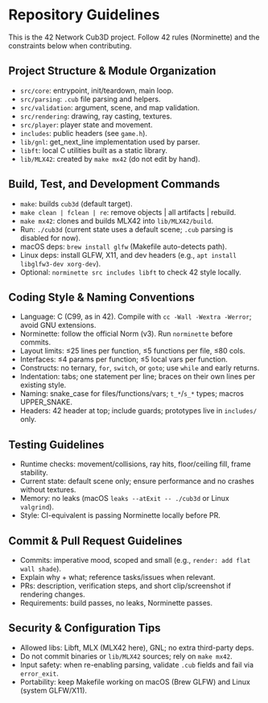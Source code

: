 # Repository Guidelines

This is the 42 Network Cub3D project. Follow 42 rules (Norminette) and the constraints below when contributing.

## Project Structure & Module Organization
- `src/core`: entrypoint, init/teardown, main loop.
- `src/parsing`: `.cub` file parsing and helpers.
- `src/validation`: argument, scene, and map validation.
- `src/rendering`: drawing, ray casting, textures.
- `src/player`: player state and movement.
- `includes`: public headers (see `game.h`).
- `lib/gnl`: get_next_line implementation used by parser.
- `libft`: local C utilities built as a static library.
- `lib/MLX42`: created by `make mx42` (do not edit by hand).

## Build, Test, and Development Commands
- `make`: builds `cub3d` (default target).
- `make clean | fclean | re`: remove objects | all artifacts | rebuild.
- `make mx42`: clones and builds MLX42 into `lib/MLX42/build`.
- Run: `./cub3d` (current state uses a default scene; `.cub` parsing is disabled for now).
- macOS deps: `brew install glfw` (Makefile auto-detects path).
- Linux deps: install GLFW, X11, and dev headers (e.g., `apt install libglfw3-dev xorg-dev`).
- Optional: `norminette src includes libft` to check 42 style locally.

## Coding Style & Naming Conventions
- Language: C (C99, as in 42). Compile with `cc -Wall -Wextra -Werror`; avoid GNU extensions.
- Norminette: follow the official Norm (v3). Run `norminette` before commits.
- Layout limits: ≤25 lines per function, ≤5 functions per file, ≤80 cols.
- Interfaces: ≤4 params per function; ≤5 local vars per function.
- Constructs: no ternary, `for`, `switch`, or `goto`; use `while` and early returns.
- Indentation: tabs; one statement per line; braces on their own lines per existing style.
- Naming: snake_case for files/functions/vars; `t_*`/`s_*` types; macros UPPER_SNAKE.
- Headers: 42 header at top; include guards; prototypes live in `includes/` only.

## Testing Guidelines
- Runtime checks: movement/collisions, ray hits, floor/ceiling fill, frame stability.
- Current state: default scene only; ensure performance and no crashes without textures.
- Memory: no leaks (macOS `leaks --atExit -- ./cub3d` or Linux `valgrind`).
- Style: CI-equivalent is passing Norminette locally before PR.

## Commit & Pull Request Guidelines
- Commits: imperative mood, scoped and small (e.g., `render: add flat wall shade`).
- Explain why + what; reference tasks/issues when relevant.
- PRs: description, verification steps, and short clip/screenshot if rendering changes.
- Requirements: build passes, no leaks, Norminette passes.

## Security & Configuration Tips
- Allowed libs: Libft, MLX (MLX42 here), GNL; no extra third-party deps.
- Do not commit binaries or `lib/MLX42` sources; rely on `make mx42`.
- Input safety: when re-enabling parsing, validate `.cub` fields and fail via `error_exit`.
- Portability: keep Makefile working on macOS (Brew GLFW) and Linux (system GLFW/X11).
